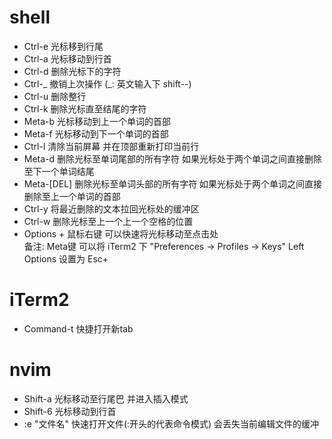 # shell
- Ctrl-e 光标移到行尾
- Ctrl-a 光标移动到行首
- Ctrl-d 删除光标下的字符
- Ctrl-_ 撤销上次操作 (_: 英文输入下 shift--)
- Ctrl-u 删除整行
- Ctrl-k 删除光标直至结尾的字符
- Meta-b 光标移动到上一个单词的首部
- Meta-f 光标移动到下一个单词的首部
- Ctrl-l 清除当前屏幕 并在顶部重新打印当前行
- Meta-d 删除光标至单词尾部的所有字符 如果光标处于两个单词之间直接删除至下一个单词结尾
- Meta-[DEL] 删除光标至单词头部的所有字符 如果光标处于两个单词之间直接删除至上一个单词的首部
- Ctrl-y 将最近删除的文本拉回光标处的缓冲区
- Ctrl-w 删除光标至上一个上一个空格的位置
- Options + 鼠标右键 可以快速将光标移动至点击处  
备注: Meta键 可以将 iTerm2 下 "Preferences -> Profiles -> Keys" Left Options 设置为 Esc+

# iTerm2
- Command-t 快捷打开新tab

# nvim
- Shift-a 光标移动至行尾巴 并进入插入模式
- Shift-6 光标移动到行首
- :e "文件名" 快速打开文件(:开头的代表命令模式) 会丢失当前编辑文件的缓冲
